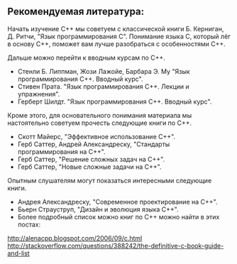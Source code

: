 ## Рекомендуемая литература:

Начать изучение C++ мы советуем с классической книги Б. Керниган, Д. Ритчи, "Язык программирования C". Понимание языка C, который лёг в основу C++, поможет вам лучше разобраться с особенностями C++. 

Дальше можно перейти к вводным курсам по С++.

+ Стенли Б. Липпман, Жози Лажойе, Барбара Э. Му "Язык программирования C++. Вводный курс".
+ Стивен Прата. "Язык программирования C++. Лекции и упражнения".
+ Герберт Шилдт. "Язык программирования C++. Вводный курс".

Кроме этого, для основательного понимания материала мы настоятельно советуем прочесть следующие книги по C++.

+ Скотт Майерс, "Эффективное использование С++".
+ Герб Саттер, Андрей Александреску, "Стандарты программирования на C++".
+ Герб Саттер, "Решение сложных задач на С++".
+ Герб Саттер, "Новые сложные задачи на C++".

Опытным слушателям могут показаться интересными следующие книги.

+ Андрея Александреску, "Современное проектирование на С++".
+ Бьерн Страуструп, "Дизайн и эволюция языка C++".
+ Более подробный список можно книг по C++ можно найти в этих постах: 

http://alenacpp.blogspot.com/2006/09/c.html
http://stackoverflow.com/questions/388242/the-definitive-c-book-guide-and-list






